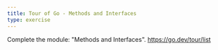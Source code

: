```yaml
---
title: Tour of Go - Methods and Interfaces
type: exercise
---
```


Complete the module: "Methods and Interfaces".
https://go.dev/tour/list
